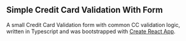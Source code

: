## Simple Credit Card Validation With Form

A small Credit Card Validation form with common CC validation logic, written in Typescript and was bootstrapped with [Create React App](https://github.com/facebookincubator/create-react-app).

